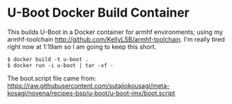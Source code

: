 # U-Boot Docker Build Container

This builds U-Boot in a Docker container for armhf environments; using my armhf-toolchain http://github.com/KellyLSB/armhf-toolchain.
I'm really tired right now at 1:19am so I am going to keep this short.

    $ docker build -t u-boot .
    $ docker run -i u-boot | tar -xf -

The boot.script file came from: https://raw.githubusercontent.com/sutajiokousagi/meta-kosagi/novena/recipes-bsp/u-boot/u-boot-imx/boot.script

